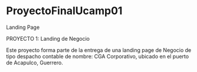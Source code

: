 # ProyectoFinalUcamp01
 Landing Page

PROYECTO 1: Landing de Negocio

Este proyecto forma parte de la entrega de una landing page de Negocio de tipo despacho contable de nombre: CGA Corporativo, ubicado en el puerto de Acapulco, Guerrero.